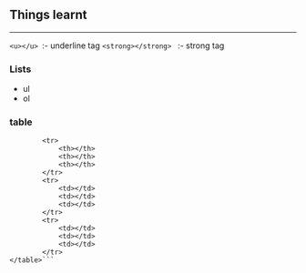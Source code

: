 ## Things learnt
---
`<u></u> `:-  underline tag
`<strong></strong> ` :- strong tag

### Lists
* ul
* ol

### table
```<table border="">
        <tr>
            <th></th>
            <th></th>
            <th></th>
        </tr>
        <tr>
            <td></td>
            <td></td>
            <td></td>
        </tr>
        <tr>
            <td></td>
            <td></td>
            <td></td>
        </tr>
</table>```